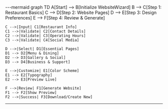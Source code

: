 ---mermaid
graph TD
A[Start] --> B[Initialize WebsiteWizard]
B --> C[Step 1: Restaurant Basics]
C --> D[Step 2: Website Pages]
D --> E[Step 3: Design Preferences]
E --> F[Step 4: Review & Generate]

    C -->|Input| C1[Restaurant Info]
    C1 -->|Validate| C2[Contact Details]
    C2 -->|Validate| C3[Operating Hours]
    C3 -->|Validate| C4[Social Media]

    D -->|Select| D1[Essential Pages]
    D1 --> D2[Menu & Dining]
    D2 --> D3[Gallery & Social]
    D3 --> D4[Business & Support]

    E -->|Customize| E1[Color Scheme]
    E1 --> E2[Typography]
    E2 --> E3[Preview Live]

    F -->|Review| F1[Generate Website]
    F1 --> F2[Show Preview]
    F2 -->|Success| F3[Download/Create New]
---

